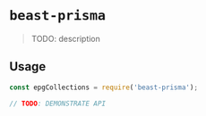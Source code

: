 # `beast-prisma`

> TODO: description

## Usage

```js
const epgCollections = require('beast-prisma');

// TODO: DEMONSTRATE API
```
